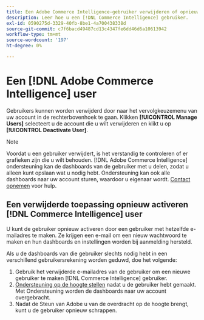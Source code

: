 ```yaml
---
title: Een Adobe Commerce Intelligence-gebruiker verwijderen of opnieuw activeren
description: Leer hoe u een [!DNL Commerce Intelligence] gebruiker.
exl-id: 0590275d-3329-40fb-8be1-4a700438338d
source-git-commit: c7f6bacd49487cd13c4347fe6dd46d6a10613942
workflow-type: tm+mt
source-wordcount: '197'
ht-degree: 0%

---
```


# Een [!DNL Adobe Commerce Intelligence] user

Gebruikers kunnen worden verwijderd door naar het vervolgkeuzemenu van uw account in de rechterbovenhoek te gaan. Klikken **[!UICONTROL Manage Users]** selecteert u de account die u wilt verwijderen en klikt u op **[!UICONTROL Deactivate User]**.

>[!NOTE]
>
>Voordat u een gebruiker verwijdert, is het verstandig te controleren of er grafieken zijn die u wilt behouden. [!DNL Adobe Commerce Intelligence] ondersteuning kan de dashboards van de gebruiker met u delen, zodat u alleen kunt opslaan wat u nodig hebt. Ondersteuning kan ook alle dashboards naar uw account sturen, waardoor u eigenaar wordt. [Contact opnemen](../../guide-overview.md#Submitting-a-Support-Ticket) voor hulp.

## Een verwijderde toepassing opnieuw activeren [!DNL Commerce Intelligence] user

U kunt de gebruiker opnieuw activeren door een gebruiker met hetzelfde e-mailadres te maken. Ze krijgen een e-mail om een nieuw wachtwoord te maken en hun dashboards en instellingen worden bij aanmelding hersteld.

Als u de dashboards van die gebruiker slechts nodig hebt in een verschillend gebruikersrekening worden geduwd, doe het volgende:

1. Gebruik het verwijderde e-mailadres van de gebruiker om een nieuwe gebruiker te maken [!DNL Commerce Intelligence] gebruiker.
1. [Ondersteuning op de hoogte stellen](https://experienceleague.adobe.com/docs/commerce-knowledge-base/kb/troubleshooting/miscellaneous/mbi-service-policies.html) nadat u de gebruiker hebt gemaakt. Met Ondersteuning worden de dashboards naar uw account overgebracht.
1. Nadat de Steun van Adobe u van de overdracht op de hoogte brengt, kunt u de gebruiker opnieuw schrappen.
